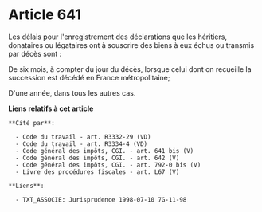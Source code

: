 # Article 641

Les délais pour l'enregistrement des déclarations que les héritiers, donataires ou légataires ont à souscrire des biens à eux
échus ou transmis par décès sont :

De six mois, à compter du jour du décès, lorsque celui dont on recueille la succession est décédé en France métropolitaine;

D'une année, dans tous les autres cas.

**Liens relatifs à cet article**

	**Cité par**:

	  - Code du travail - art. R3332-29 (VD)
	  - Code du travail - art. R3334-4 (VD)
	  - Code général des impôts, CGI. - art. 641 bis (V)
	  - Code général des impôts, CGI. - art. 642 (V)
	  - Code général des impôts, CGI. - art. 792-0 bis (V)
	  - Livre des procédures fiscales - art. L67 (V)

	**Liens**:

	  - TXT_ASSOCIE: Jurisprudence 1998-07-10 7G-11-98
